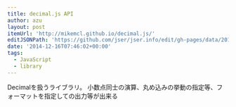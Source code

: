 ```yaml
---
title: decimal.js API
author: azu
layout: post
itemUrl: 'http://mikemcl.github.io/decimal.js/'
editJSONPath: 'https://github.com/jser/jser.info/edit/gh-pages/data/2014/12/index.json'
date: '2014-12-16T07:46:02+00:00'
tags:
  - JavaScript
  - library
---
```

Decimalを扱うライブラリ。
小数点同士の演算、丸め込みの挙動の指定等、フォーマットを指定しての出力等が出来る

